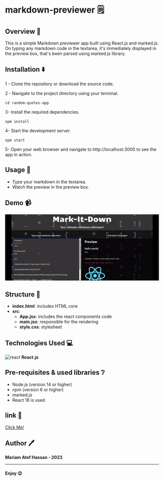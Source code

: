 # markdown-previewer 🗒️

## Overview 📄
This is a simple Markdown previewer app built using React.js and marked.js. On typing any markdown code in the textarea, it's immediately displayed in the preview box, that's been parsed using marked.js library.


## Installation ⬇️

1 - Clone the repository or download the source code.

2 - Navigate to the project directory using your terminal.

```
cd random-quotes-app
```

3- Install the required dependencies.

```
npm install
```

4- Start the development server.

```
npm start
```

5- Open your web browser and navigate to http://localhost:3000 to see the app in action.


## Usage 👐

- Type your markdown in the textarea.
- Watch the preview in the preview box.


## Demo 📹

<img src='demo.gif' alt='demo gif'>


## Structure 🌲

- **index.html**: includes HTML core
- **src**:
  - **App.jsx**: includes the react components code
  - **main.jsx**: responsible for the rendering
  - **style.css**: stylesheet


## Technologies Used 💻

<img src="https://upload.wikimedia.org/wikipedia/commons/thumb/a/a7/React-icon.svg/2300px-React-icon.svg.png" alt="react" width="30" height="30"> __React.js__


## Pre-requisites & used libraries :grey_question:
- Node.js (version 14 or higher)
- npm (version 6 or higher)
- marked.js 
- React 18 is used


## link 🔗
<a href='https://mariamatef226.github.io/markdown-previewer/'>Click Me!</a>


## Author 🖊️

**Mariam Atef Hassan  - 2023**

<hr>

#### Enjoy :wink:

